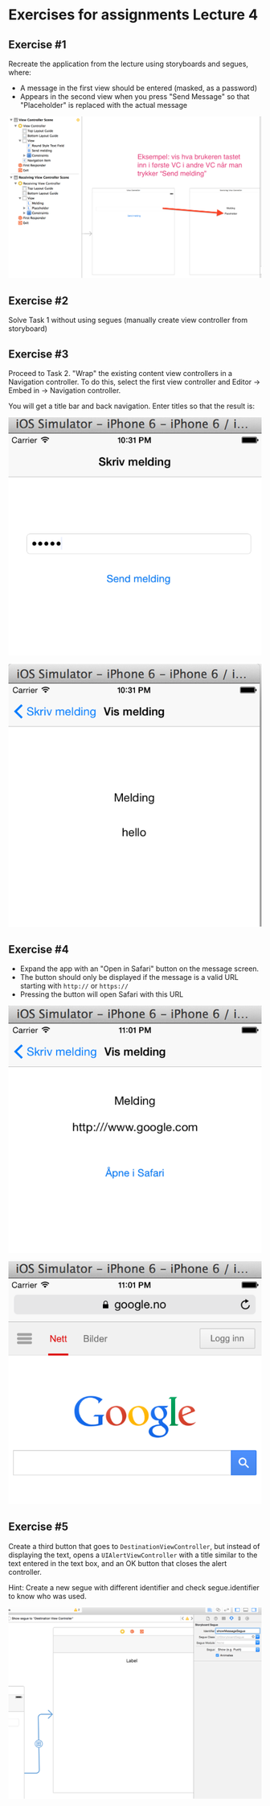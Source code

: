 Exercises for assignments Lecture 4
================

Exercise #1
----------------

Recreate the application from the lecture using storyboards and segues, where:

* A message in the first view should be entered (masked, as a password)
* Appears in the second view when you press "Send Message" so that "Placeholder" is replaced with the actual message

![](resources/vc-communication2.png)


Exercise #2
------

Solve Task 1 without using segues (manually create view controller from storyboard)


Exercise #3
----------------

Proceed to Task 2. "Wrap" the existing content view controllers in a Navigation controller. To do this, select the first view controller and Editor -> Embed in -> Navigation controller.

You will get a title bar and back navigation. Enter titles so that the result is:

![](resources/nav1.png)

![](resources/nav2.png)


Exercise #4
----------------

* Expand the app with an "Open in Safari" button on the message screen.
* The button should only be displayed if the message is a valid URL starting with `http://` or `https://`
* Pressing the button will open Safari with this URL

![](resources/open-safari.png)

![](resources/open-safari2.png)

Exercise #5
----------------


Create a third button that goes to `DestinationViewController`, but instead of displaying the text, opens a `UIAlertViewController` with a title similar to the text entered in the text box, and an OK button that closes the alert controller.

Hint: Create a new segue with different identifier and check segue.identifier to know who was used.

![](resources/segue.png)
